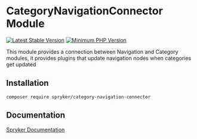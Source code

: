 # CategoryNavigationConnector Module
[![Latest Stable Version](https://poser.pugx.org/spryker/category-navigation-connector/v/stable.svg)](https://packagist.org/packages/spryker/category-navigation-connector)
[![Minimum PHP Version](https://img.shields.io/badge/php-%3E%3D%208.2-8892BF.svg)](https://php.net/)

This module provides a connection between Navigation and Category modules, it provides plugins that update navigation nodes when categories get updated

## Installation

```
composer require spryker/category-navigation-connector
```

## Documentation

[Spryker Documentation](https://docs.spryker.com)
